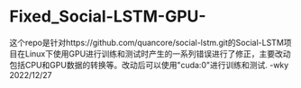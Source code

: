 # Fixed_Social-LSTM-GPU-
这个repo是针对https://github.com/quancore/social-lstm.git的Social-LSTM项目在Linux下使用GPU进行训练和测试时产生的一系列错误进行了修正，主要改动包括CPU和GPU数据的转换等。改动后可以使用"cuda:0"进行训练和测试.
                                                         -wky 2022/12/27
